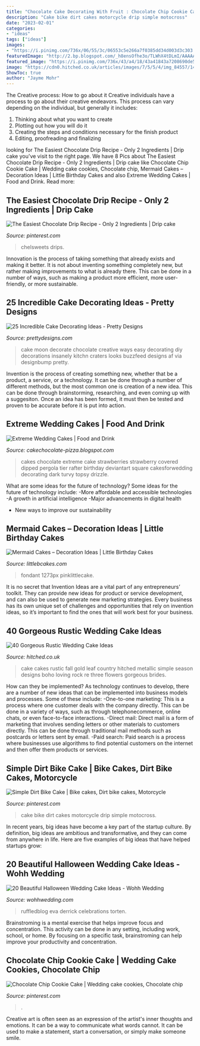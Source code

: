 ```yaml
---
title: "Chocolate Cake Decorating With Fruit : Chocolate Chip Cookie Cake"
description: "Cake bike dirt cakes motorcycle drip simple motocross"
date: "2023-02-01"
categories:
- "ideas"
tags: ["ideas"]
images:
- "https://i.pinimg.com/736x/06/55/3c/06553c5e266a7f0385dd34d003d3c303.jpg"
featuredImage: "http://2.bp.blogspot.com/_h8ensOfhe3o/TLWhX4tDLmI/AAAAAAAABYA/GqietsJWqdg/s1600/extreme_wedding_cake.jpg"
featured_image: "https://i.pinimg.com/736x/43/a4/18/43a41843a7208690de5d3a3806a38567.jpg"
image: "https://cdn0.hitched.co.uk/articles/images/7/5/5/4/img_84557/14-rustic-wedding-cake-with-metallic-gold-leaf.jpg"
ShowToc: true
author: "Jayme Mohr"
---
```



The Creative process: How to go about it
Creative individuals have a process to go about their creative endeavors. This process can vary depending on the individual, but generally it includes: 
1. Thinking about what you want to create 
2. Plotting out how you will do it 
3. Creating the steps and conditions necessary for the finish product 
4. Editing, proofreading and finalizing 

	

		
looking for The Easiest Chocolate Drip Recipe - Only 2 Ingredients | Drip cake you've visit to the right page. We have 8 Pics about The Easiest Chocolate Drip Recipe - Only 2 Ingredients | Drip cake like Chocolate Chip Cookie Cake | Wedding cake cookies, Chocolate chip, Mermaid Cakes – Decoration Ideas | Little Birthday Cakes and also Extreme Wedding Cakes | Food and Drink. Read more:
		
    
## The Easiest Chocolate Drip Recipe - Only 2 Ingredients | Drip Cake

<img loading=lazy src="https://i.pinimg.com/736x/43/a4/18/43a41843a7208690de5d3a3806a38567.jpg" onerror="this.onerror=null;this.src='https://tse3.mm.bing.net/th?id=OIP._zK9HwwoKmBdBsBiPDXH-gHaLH&amp;pid=15.1';" alt="The Easiest Chocolate Drip Recipe - Only 2 Ingredients | Drip cake">

_Source: pinterest.com_

>chelsweets drips. 

	

Innovation is the process of taking something that already exists and making it better. It is not about inventing something completely new, but rather making improvements to what is already there. This can be done in a number of ways, such as making a product more efficient, more user-friendly, or more sustainable.

    
## 25 Incredible Cake Decorating Ideas - Pretty Designs

<img loading=lazy src="https://www.prettydesigns.com/wp-content/uploads/2015/09/Moon-cake.jpg" onerror="this.onerror=null;this.src='https://tse3.mm.bing.net/th?id=OIP.XoSrjO3UmgBhbCO0-RYuNwHaKY&amp;pid=15.1';" alt="25 Incredible Cake Decorating Ideas - Pretty Designs">

_Source: prettydesigns.com_

>cake moon decorate chocolate creative ways easy decorating diy decorations insanely kitchn craters looks buzzfeed designs af via designbump pretty. 

	

Invention is the process of creating something new, whether that be a product, a service, or a technology. It can be done through a number of different methods, but the most common one is creation of a new idea. This can be done through brainstorming, researching, and even coming up with a suggesiton. Once an idea has been formed, it must then be tested and proven to be accurate before it is put into action.

    
## Extreme Wedding Cakes | Food And Drink

<img loading=lazy src="http://2.bp.blogspot.com/_h8ensOfhe3o/TLWhX4tDLmI/AAAAAAAABYA/GqietsJWqdg/s1600/extreme_wedding_cake.jpg" onerror="this.onerror=null;this.src='https://tse4.mm.bing.net/th?id=OIP.TOuSEvNiArG3VPgc-vQe2gHaKO&amp;pid=15.1';" alt="Extreme Wedding Cakes | Food and Drink">

_Source: cakechocolate-pizza.blogspot.com_

>cakes chocolate extreme cake strawberries strawberry covered dipped pergola tier rafter birthday deviantart square cakesforwedding decorating dark turvy topsy drizzle. 

	

What are some ideas for the future of technology?
Some ideas for the future of technology include: 
-More affordable and accessible technologies 
-A growth in artificial intelligence 
-Major advancements in digital health 
- New ways to improve our sustainability

    
## Mermaid Cakes – Decoration Ideas | Little Birthday Cakes

<img loading=lazy src="https://www.littlebcakes.com/wp-content/uploads/2013/08/Mermaid-Cake-Ideas.jpg" onerror="this.onerror=null;this.src='https://tse1.mm.bing.net/th?id=OIP.uZzFufLIVdEMJ0tIPjPCWwHaJT&amp;pid=15.1';" alt="Mermaid Cakes – Decoration Ideas | Little Birthday Cakes">

_Source: littlebcakes.com_

>fondant 1273px pinklittlecake. 

	

It is no secret that Invention Ideas are a vital part of any entrepreneurs’ toolkit. They can provide new ideas for product or service development, and can also be used to generate new marketing strategies. Every business has its own unique set of challenges and opportunities that rely on invention ideas, so it’s important to find the ones that will work best for your business.

    
## 40 Gorgeous Rustic Wedding Cake Ideas

<img loading=lazy src="https://cdn0.hitched.co.uk/articles/images/7/5/5/4/img_84557/14-rustic-wedding-cake-with-metallic-gold-leaf.jpg" onerror="this.onerror=null;this.src='https://tse3.mm.bing.net/th?id=OIP.3O0zGU4d_WYwibGvJR9p-AHaLF&amp;pid=15.1';" alt="40 Gorgeous Rustic Wedding Cake Ideas">

_Source: hitched.co.uk_

>cake cakes rustic fall gold leaf country hitched metallic simple season designs boho loving rock re three flowers gorgeous brides. 

	

How can they be implemented?
As technology continues to develop, there are a number of new ideas that can be implemented into business models and processes. Some of these include: 
-One-to-one marketing: This is a process where one customer deals with the company directly. This can be done in a variety of ways, such as through telephonecommerce, online chats, or even face-to-face interactions. 
-Direct mail: Direct mail is a form of marketing that involves sending letters or other materials to customers directly. This can be done through traditional mail methods such as postcards or letters sent by email. 
-Paid search: Paid search is a process where businesses use algorithms to find potential customers on the internet and then offer them products or services.

    
## Simple Dirt Bike Cake | Bike Cakes, Dirt Bike Cakes, Motorcycle

<img loading=lazy src="https://i.pinimg.com/736x/06/55/3c/06553c5e266a7f0385dd34d003d3c303.jpg" onerror="this.onerror=null;this.src='https://tse3.mm.bing.net/th?id=OIP.uOL1lYyBMXyJWUCECZKDNgHaLH&amp;pid=15.1';" alt="Simple Dirt Bike Cake | Bike cakes, Dirt bike cakes, Motorcycle">

_Source: pinterest.com_

>cake bike dirt cakes motorcycle drip simple motocross. 

	

In recent years, big ideas have become a key part of the startup culture. By definition, big ideas are ambitious and transformative, and they can come from anywhere in life. Here are five examples of big ideas that have helped startups grow: 

    
## 20 Beautiful Halloween Wedding Cake Ideas - Wohh Wedding

<img loading=lazy src="http://wohhwedding.com/wp-content/uploads/2016/06/Victorian-Gothic-Halloween-Wedding-Cake.jpg" onerror="this.onerror=null;this.src='https://tse2.mm.bing.net/th?id=OIP.QiuBFf7ExU-j91vAQMzRuADIEs&amp;pid=15.1';" alt="20 Beautiful Halloween Wedding Cake Ideas - Wohh Wedding">

_Source: wohhwedding.com_

>ruffledblog eva derrick celebrations torten. 

	

Brainstroming is a mental exercise that helps improve focus and concentration. This activity can be done in any setting, including work, school, or home. By focusing on a specific task, brainstroming can help improve your productivity and concentration.

    
## Chocolate Chip Cookie Cake | Wedding Cake Cookies, Chocolate Chip

<img loading=lazy src="https://i.pinimg.com/736x/6e/c5/41/6ec54117d6561e567f97a94ecf93e715.jpg" onerror="this.onerror=null;this.src='https://tse3.mm.bing.net/th?id=OIP.Q6KkQeOSRbw3h_DOrAzVSgHaJ3&amp;pid=15.1';" alt="Chocolate Chip Cookie Cake | Wedding cake cookies, Chocolate chip">

_Source: pinterest.com_

>. 

	

Creative art is often seen as an expression of the artist's inner thoughts and emotions. It can be a way to communicate what words cannot. It can be used to make a statement, start a conversation, or simply make someone smile.

